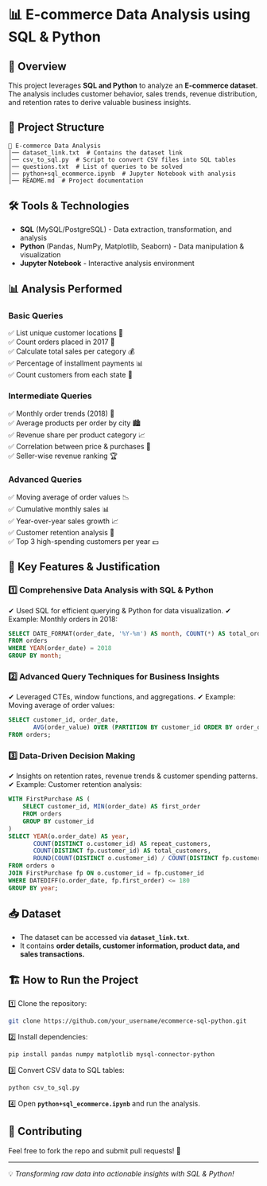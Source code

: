 # 📊 E-commerce Data Analysis using SQL & Python

## 📌 Overview
This project leverages **SQL and Python** to analyze an **E-commerce dataset**. The analysis includes customer behavior, sales trends, revenue distribution, and retention rates to derive valuable business insights.

## 📁 Project Structure
```
📂 E-commerce Data Analysis
│── dataset_link.txt  # Contains the dataset link
│── csv_to_sql.py  # Script to convert CSV files into SQL tables
│── questions.txt  # List of queries to be solved
│── python+sql_ecommerce.ipynb  # Jupyter Notebook with analysis
│── README.md  # Project documentation
```

## 🛠️ Tools & Technologies
- **SQL** (MySQL/PostgreSQL) - Data extraction, transformation, and analysis
- **Python** (Pandas, NumPy, Matplotlib, Seaborn) - Data manipulation & visualization
- **Jupyter Notebook** - Interactive analysis environment

## 📊 Analysis Performed
### **Basic Queries**
✅ List unique customer locations 📍  
✅ Count orders placed in 2017 📆  
✅ Calculate total sales per category 💰  
✅ Percentage of installment payments 📊  
✅ Count customers from each state 🏢  

### **Intermediate Queries**
✅ Monthly order trends (2018) 📆  
✅ Average products per order by city 🏙️  
✅ Revenue share per product category 📈  
✅ Correlation between price & purchases 🔗  
✅ Seller-wise revenue ranking 🏆  

### **Advanced Queries**
✅ Moving average of order values 📉  
✅ Cumulative monthly sales 📊  
✅ Year-over-year sales growth 📈  
✅ Customer retention analysis 📌  
✅ Top 3 high-spending customers per year 💵  

## 🚀 Key Features & Justification
### 1️⃣ **Comprehensive Data Analysis with SQL & Python**
✔ Used SQL for efficient querying & Python for data visualization.
✔ Example: Monthly orders in 2018:
```sql
SELECT DATE_FORMAT(order_date, '%Y-%m') AS month, COUNT(*) AS total_orders
FROM orders
WHERE YEAR(order_date) = 2018
GROUP BY month;
```

### 2️⃣ **Advanced Query Techniques for Business Insights**
✔ Leveraged CTEs, window functions, and aggregations.
✔ Example: Moving average of order values:
```sql
SELECT customer_id, order_date,
       AVG(order_value) OVER (PARTITION BY customer_id ORDER BY order_date ROWS BETWEEN 2 PRECEDING AND CURRENT ROW) AS moving_avg
FROM orders;
```

### 3️⃣ **Data-Driven Decision Making**
✔ Insights on retention rates, revenue trends & customer spending patterns.
✔ Example: Customer retention analysis:
```sql
WITH FirstPurchase AS (
    SELECT customer_id, MIN(order_date) AS first_order
    FROM orders
    GROUP BY customer_id
)
SELECT YEAR(o.order_date) AS year,
       COUNT(DISTINCT o.customer_id) AS repeat_customers,
       COUNT(DISTINCT fp.customer_id) AS total_customers,
       ROUND(COUNT(DISTINCT o.customer_id) / COUNT(DISTINCT fp.customer_id) * 100, 2) AS retention_rate
FROM orders o
JOIN FirstPurchase fp ON o.customer_id = fp.customer_id
WHERE DATEDIFF(o.order_date, fp.first_order) <= 180
GROUP BY year;
```

## 📥 Dataset
- The dataset can be accessed via **`dataset_link.txt`**.
- It contains **order details, customer information, product data, and sales transactions.**

## 🏗️ How to Run the Project
1️⃣ Clone the repository:
```sh
git clone https://github.com/your_username/ecommerce-sql-python.git
```
2️⃣ Install dependencies:
```sh
pip install pandas numpy matplotlib mysql-connector-python
```
3️⃣ Convert CSV data to SQL tables:
```sh
python csv_to_sql.py
```
4️⃣ Open **`python+sql_ecommerce.ipynb`** and run the analysis.

## 🤝 Contributing
Feel free to fork the repo and submit pull requests! 🚀

---
💡 *Transforming raw data into actionable insights with SQL & Python!*

